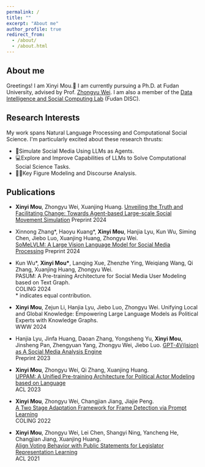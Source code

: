 ```yaml
---
permalink: /
title: ""
excerpt: "About me"
author_profile: true
redirect_from: 
  - /about/
  - /about.html
---
```

About me
------
Greetings! I am Xinyi Mou.🤡 I am currently pursuing a Ph.D. at Fudan University, advised by Prof. [Zhongyu Wei](http://www.fudan-disc.com/people/zywei). I am also a member of the [Data Intelligence and Social Computing Lab](http://fudan-disc.com/) (Fudan DISC). 


Research Interests
------
My work spans Natural Language Processing and Computational Social Science. I'm particularly excited about these research thrusts:
- 🤖Simulate Social Media Using LLMs as Agents.
- 💻Explore and Improve Capabilities of LLMs to Solve Computational Social Science Tasks.
- 👩‍⚖️Key Figure Modeling and Discourse Analysis.



Publications
------
- **Xinyi Mou**, Zhongyu Wei, Xuanjing Huang.
[Unveiling the Truth and Facilitating Change: Towards Agent-based Large-scale Social Movement Simulation](https://arxiv.org/abs/2402.16333)
Preprint 2024

- Xinnong Zhang\*, Haoyu Kuang\*, **Xinyi Mou**, Hanjia Lyu, Kun Wu, Siming Chen, Jiebo Luo, Xuanjing Huang, Zhongyu Wei.  
[SoMeLVLM: A Large Vision Language Model for Social Media Processing](https://arxiv.org/abs/2402.13022)
Preprint 2024

- Kun Wu\*, **Xinyi Mou\***, Lanqing Xue, Zhenzhe Ying, Weiqiang Wang, Qi Zhang, Xuanjing Huang, Zhongyu Wei.  
PASUM: A Pre-training Architecture for Social Media User Modeling based on Text Graph.  
COLING 2024  
\* indicates equal contribution.

- **Xinyi Mou**, Zejun Li, Hanjia Lyu, Jiebo Luo, Zhongyu Wei.
Unifying Local and Global Knowledge: Empowering Large Language Models as Political Experts with Knowledge Graphs.  
WWW 2024

- Hanjia Lyu, Jinfa Huang, Daoan Zhang, Yongsheng Yu, **Xinyi Mou**, Jinsheng Pan, Zhengyuan Yang, Zhongyu Wei, Jiebo Luo.
[GPT-4V(ision) as A Social Media Analysis Engine](https://arxiv.org/abs/2311.07547)  
Preprint 2023

- **Xinyi Mou**, Zhongyu Wei, Qi Zhang, Xuanjing Huang.  
[UPPAM: A Unified Pre-training Architecture for Political Actor Modeling based on Language](https://aclanthology.org/2023.acl-long.670/)  
ACL 2023
- **Xinyi Mou**, Zhongyu Wei, Changjian Jiang, Jiajie Peng.  
[A Two Stage Adaptation Framework for Frame Detection via Prompt Learning](https://aclanthology.org/2022.coling-1.263/)  
COLING 2022
- **Xinyi Mou**, Zhongyu Wei, Lei Chen, Shangyi Ning, Yancheng He, Changjian Jiang, Xuanjing Huang.  
[Align Voting Behavior with Public Statements for Legislator Representation Learning](https://aclanthology.org/2021.acl-long.99/)  
ACL 2021




